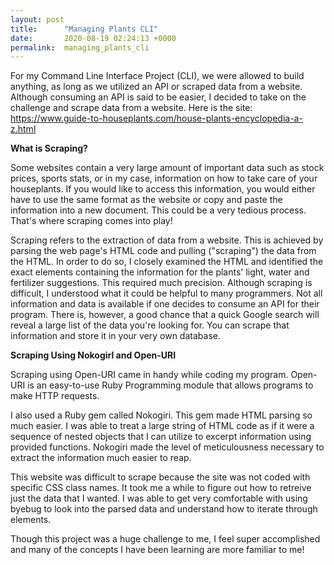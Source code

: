 ```yaml
---
layout: post
title:      "Managing Plants CLI"
date:       2020-08-19 02:24:13 +0000
permalink:  managing_plants_cli
---
```



For my Command Line Interface Project (CLI), we were allowed to build anything, as long as we utilized an API or scraped data from a website. Although consuming an API is said to be easier, I decided to take on the challenge and scrape data from a website. Here is the site: https://www.guide-to-houseplants.com/house-plants-encyclopedia-a-z.html

**What is Scraping?**

Some websites contain a very large amount of important data such as stock prices, sports stats, or in my case, information on how to take care of your houseplants. If you would like to access this information, you would either have to use the same format as the website or copy and paste the information into a new document. This could be a very tedious process. That's where scraping comes into play!

Scraping refers to the extraction of data from a website. This is achieved by parsing the web page's HTML code and pulling ("scraping") the data from the HTML. In order to do so, I closely examined the HTML and identified the exact elements containing the information for the plants' light, water and fertilizer suggestions. This required much precision.
Although scraping is difficult, I understood what it could be helpful to many programmers. Not all information and data is available if one decides to consume an API for their program. There is, however, a good chance that a quick Google search will reveal a large list of the data you're looking for. You can scrape that information and store it in your very own database. 

**Scraping Using Nokogirl and Open-URI**

Scraping using Open-URI came in handy while coding my program. Open-URI is an easy-to-use Ruby Programming module that allows programs to make HTTP requests. 

I also used a Ruby gem called Nokogiri. This gem made HTML parsing so much easier. I was able to treat a large string of HTML code as if it were a sequence of nested objects that I can utilize to excerpt information using provided functions. Nokogiri made the level of meticulousness necessary to extract the information much easier to reap.

This website was difficult to scrape because the site was not coded with specific CSS class names. It took me a while to figure out how to retreive just the data that I wanted. I was able to get very comfortable with using byebug to look into the parsed data and understand how to iterate through elements. 

Though this project was a huge challenge to me, I feel super accomplished and many of the concepts I have been learning are more familiar to me! 
